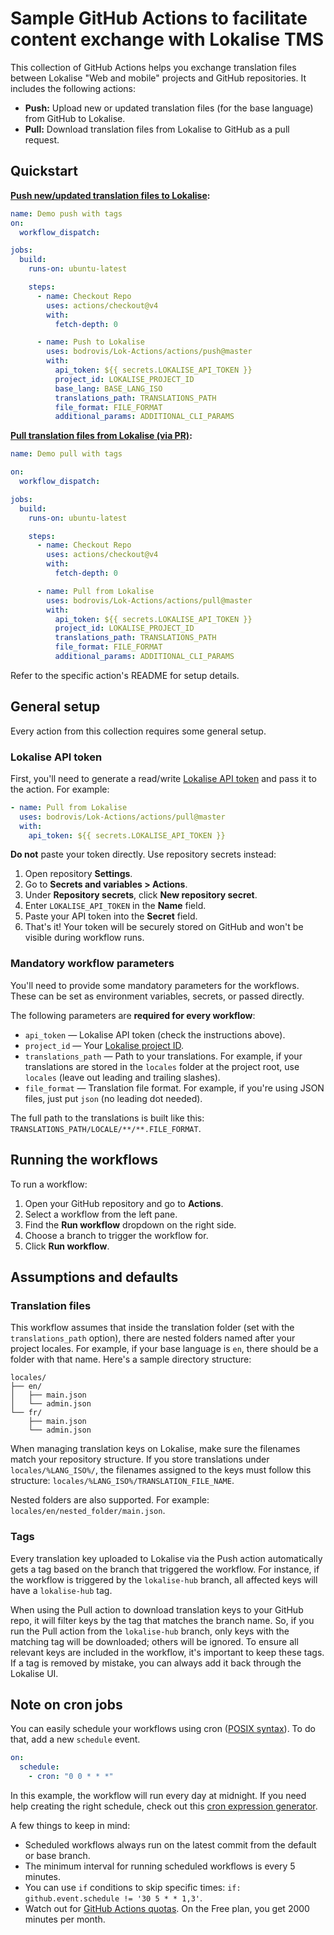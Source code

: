 # Sample GitHub Actions to facilitate content exchange with Lokalise TMS

This collection of GitHub Actions helps you exchange translation files between Lokalise "Web and mobile" projects and GitHub repositories. It includes the following actions:

- **Push:** Upload new or updated translation files (for the base language) from GitHub to Lokalise.
- **Pull:** Download translation files from Lokalise to GitHub as a pull request.

## Quickstart

**[Push new/updated translation files to Lokalise](./actions/push/README.md):**

```yaml
name: Demo push with tags
on:
  workflow_dispatch:

jobs:
  build:
    runs-on: ubuntu-latest

    steps:
      - name: Checkout Repo
        uses: actions/checkout@v4
        with:
          fetch-depth: 0

      - name: Push to Lokalise
        uses: bodrovis/Lok-Actions/actions/push@master
        with:
          api_token: ${{ secrets.LOKALISE_API_TOKEN }}
          project_id: LOKALISE_PROJECT_ID
          base_lang: BASE_LANG_ISO
          translations_path: TRANSLATIONS_PATH
          file_format: FILE_FORMAT
          additional_params: ADDITIONAL_CLI_PARAMS
```

**[Pull translation files from Lokalise (via PR)](./actions/pull/README.md):**

```yaml
name: Demo pull with tags

on:
  workflow_dispatch:

jobs:
  build:
    runs-on: ubuntu-latest

    steps:
      - name: Checkout Repo
        uses: actions/checkout@v4
        with:
          fetch-depth: 0

      - name: Pull from Lokalise
        uses: bodrovis/Lok-Actions/actions/pull@master
        with:
          api_token: ${{ secrets.LOKALISE_API_TOKEN }}
          project_id: LOKALISE_PROJECT_ID
          translations_path: TRANSLATIONS_PATH
          file_format: FILE_FORMAT
          additional_params: ADDITIONAL_CLI_PARAMS
```

Refer to the specific action's README for setup details.

## General setup

Every action from this collection requires some general setup.

### Lokalise API token

First, you'll need to generate a read/write [Lokalise API token](https://docs.lokalise.com/en/articles/1929556-api-and-sdk-tokens#h_9ea8e7ff3c) and pass it to the action. For example:

```yaml
- name: Pull from Lokalise
  uses: bodrovis/Lok-Actions/actions/pull@master
  with:
    api_token: ${{ secrets.LOKALISE_API_TOKEN }}
```

**Do not** paste your token directly. Use repository secrets instead:

1. Open repository **Settings**.
2. Go to **Secrets and variables > Actions**.
3. Under **Repository secrets**, click **New repository secret**.
4. Enter `LOKALISE_API_TOKEN` in the **Name** field.
5. Paste your API token into the **Secret** field.
6. That's it! Your token will be securely stored on GitHub and won't be visible during workflow runs.

### Mandatory workflow parameters

You'll need to provide some mandatory parameters for the workflows. These can be set as environment variables, secrets, or passed directly.

The following parameters are **required for every workflow**:

- `api_token` — Lokalise API token (check the instructions above).
- `project_id` — Your [Lokalise project ID](https://docs.lokalise.com/en/articles/2136085-project-settings#general).
- `translations_path` — Path to your translations. For example, if your translations are stored in the `locales` folder at the project root, use `locales` (leave out leading and trailing slashes).
- `file_format` — Translation file format. For example, if you're using JSON files, just put `json` (no leading dot needed).

The full path to the translations is built like this: `TRANSLATIONS_PATH/LOCALE/**/**.FILE_FORMAT`.

## Running the workflows

To run a workflow:

1. Open your GitHub repository and go to **Actions**.
2. Select a workflow from the left pane.
3. Find the **Run workflow** dropdown on the right side.
4. Choose a branch to trigger the workflow for.
5. Click **Run workflow**.

## Assumptions and defaults

### Translation files

This workflow assumes that inside the translation folder (set with the `translations_path` option), there are nested folders named after your project locales. For example, if your base language is `en`, there should be a folder with that name. Here's a sample directory structure:

```
locales/
├── en/
│   ├── main.json
│   └── admin.json
└── fr/
    ├── main.json
    └── admin.json
```

When managing translation keys on Lokalise, make sure the filenames match your repository structure. If you store translations under `locales/%LANG_ISO%/`, the filenames assigned to the keys must follow this structure: `locales/%LANG_ISO%/TRANSLATION_FILE_NAME`.

Nested folders are also supported. For example: `locales/en/nested_folder/main.json`.

### Tags

Every translation key uploaded to Lokalise via the Push action automatically gets a tag based on the branch that triggered the workflow. For instance, if the workflow is triggered by the `lokalise-hub` branch, all affected keys will have a `lokalise-hub` tag.

When using the Pull action to download translation keys to your GitHub repo, it will filter keys by the tag that matches the branch name. So, if you run the Pull action from the `lokalise-hub` branch, only keys with the matching tag will be downloaded; others will be ignored. To ensure all relevant keys are included in the workflow, it's important to keep these tags. If a tag is removed by mistake, you can always add it back through the Lokalise UI.

## Note on cron jobs

You can easily schedule your workflows using cron ([POSIX syntax](https://pubs.opengroup.org/onlinepubs/9699919799/utilities/crontab.html#tag_20_25_07)). To do that, add a new `schedule` event.

```yaml
on:
  schedule:
    - cron: "0 0 * * *"
```

In this example, the workflow will run every day at midnight. If you need help creating the right schedule, check out this [cron expression generator](https://crontab.guru/).

A few things to keep in mind:

- Scheduled workflows always run on the latest commit from the default or base branch.
- The minimum interval for running scheduled workflows is every 5 minutes.
- You can use `if` conditions to skip specific times: `if: github.event.schedule != '30 5 * * 1,3'`.
- Watch out for [GitHub Actions quotas](https://docs.github.com/en/billing/managing-billing-for-github-actions/about-billing-for-github-actions). On the Free plan, you get 2000 minutes per month.
